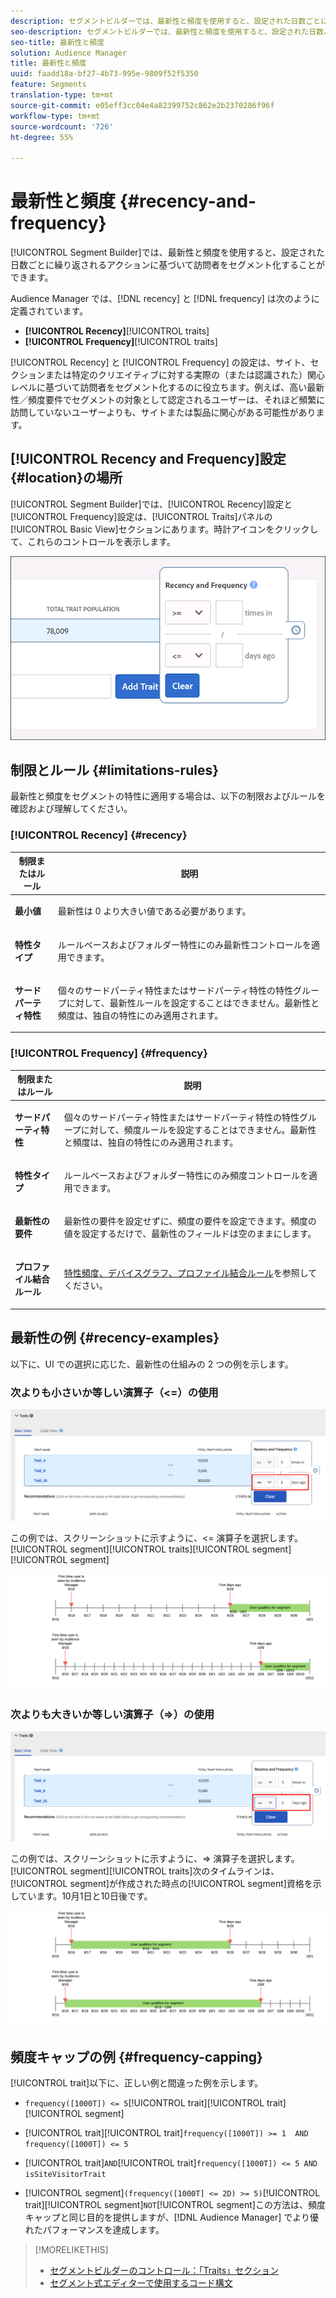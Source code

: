```yaml
---
description: セグメントビルダーでは、最新性と頻度を使用すると、設定された日数ごとに繰り返されるアクションに基づいて訪問者をセグメント化することができます。
seo-description: セグメントビルダーでは、最新性と頻度を使用すると、設定された日数ごとに繰り返されるアクションに基づいて訪問者をセグメント化することができます。
seo-title: 最新性と頻度
solution: Audience Manager
title: 最新性と頻度
uuid: faadd18a-bf27-4b73-995e-9809f52f5350
feature: Segments
translation-type: tm+mt
source-git-commit: e05eff3cc04e4a82399752c862e2b2370286f96f
workflow-type: tm+mt
source-wordcount: '726'
ht-degree: 55%

---
```



# 最新性と頻度 {#recency-and-frequency}

[!UICONTROL Segment Builder]では、最新性と頻度を使用すると、設定された日数ごとに繰り返されるアクションに基づいて訪問者をセグメント化することができます。

Audience Manager では、[!DNL recency] と [!DNL frequency] は次のように定義されています。

* **[!UICONTROL Recency]**[!UICONTROL traits]
* **[!UICONTROL Frequency]**[!UICONTROL traits]

[!UICONTROL Recency] と [!UICONTROL Frequency] の設定は、サイト、セクションまたは特定のクリエイティブに対する実際の（または認識された）関心レベルに基づいて訪問者をセグメント化するのに役立ちます。例えば、高い最新性／頻度要件でセグメントの対象として認定されるユーザーは、それほど頻繁に訪問していないユーザーよりも、サイトまたは製品に関心がある可能性があります。

## [!UICONTROL Recency and Frequency]設定{#location}の場所

[!UICONTROL Segment Builder]では、[!UICONTROL Recency]設定と[!UICONTROL Frequency]設定は、[!UICONTROL Traits]パネルの[!UICONTROL Basic View]セクションにあります。時計アイコンをクリックして、これらのコントロールを表示します。

![](assets/recency_frequency.png)

## 制限とルール  {#limitations-rules}

最新性と頻度をセグメントの特性に適用する場合は、以下の制限およびルールを確認および理解してください。

### [!UICONTROL Recency] {#recency}

<table id="table_026064124C694D75B7A960457D50170B"> 
 <thead> 
  <tr> 
   <th colname="col1" class="entry"> 制限またはルール </th> 
   <th colname="col2" class="entry"> 説明 </th> 
  </tr> 
 </thead>
 <tbody> 
  <tr> 
   <td colname="col1"> <p> <b>最小値</b> </p> </td> 
   <td colname="col2"> <p>最新性は 0 より大きい値である必要があります。 </p> </td> 
  </tr>
  <tr> 
   <td colname="col1"> <p> <b>特性タイプ</b> </p> </td> 
   <td colname="col2"> <p>ルールベースおよびフォルダー特性にのみ最新性コントロールを適用できます。 </p> </td> 
  </tr> 
  <tr> 
   <td colname="col1"> <p> <b>サードパーティ特性</b> </p> </td> 
   <td colname="col2"> <p>個々のサードパーティ特性またはサードパーティ特性の特性グループに対して、最新性ルールを設定することはできません。最新性と頻度は、独自の特性にのみ適用されます。 </p> </td> 
  </tr> 
 </tbody> 
</table>

### [!UICONTROL Frequency] {#frequency}

<table id="table_EBD621D26C8B4D03933E8C0753C892A7"> 
 <thead> 
  <tr> 
   <th colname="col1" class="entry"> 制限またはルール </th> 
   <th colname="col2" class="entry"> 説明 </th> 
  </tr> 
 </thead>
 <tbody> 
  <tr> 
   <td colname="col1"> <p> <b>サードパーティ特性</b> </p> </td> 
   <td colname="col2"> <p>個々のサードパーティ特性またはサードパーティ特性の特性グループに対して、頻度ルールを設定することはできません。最新性と頻度は、独自の特性にのみ適用されます。 </p> </td> 
  </tr> 
  <tr> 
   <td colname="col1"> <p> <b>特性タイプ</b> </p> </td> 
   <td colname="col2"> <p>ルールベースおよびフォルダー特性にのみ頻度コントロールを適用できます。 </p> </td> 
  </tr> 
  <tr> 
   <td colname="col1"> <p> <b>最新性の要件</b> </p> </td> 
   <td colname="col2"> <p>最新性の要件を設定せずに、頻度の要件を設定できます。<i></i>頻度の値を設定するだけで、最新性のフィールドは空のままにします。 </p> </td> 
  </tr> 
  <tr> 
   <td colname="col1"> <p><b>プロファイル結合ルール</b> </p> </td> 
   <td colname="col2"> <p><a href="../../faq/faq-profile-merge.md#trait-freq-device-rules">特性頻度、デバイスグラフ、プロファイル結合ルール</a>を参照してください。 </p> </td> 
  </tr> 
 </tbody> 
</table>

## 最新性の例 {#recency-examples}

以下に、UI での選択に応じた、最新性の仕組みの 2 つの例を示します。

### 次よりも小さいか等しい演算子（&lt;=）の使用

![次よりも小さいか等しい](assets/less-than-equal-to.png)

この例では、スクリーンショットに示すように、&lt;= 演算子を選択します。[!UICONTROL segment][!UICONTROL traits][!UICONTROL segment][!UICONTROL segment]

![過去 5 日間](assets/last-5-days.png)

### 次よりも大きいか等しい演算子（=>）の使用

![次よりも大きいか等しい](assets/greater-than-equal-to.png)

この例では、スクリーンショットに示すように、=> 演算子を選択します。[!UICONTROL segment][!UICONTROL traits]次のタイムラインは、[!UICONTROL segment]が作成された時点の[!UICONTROL segment]資格を示しています。10月1日と10日後です。

![より早い認定](assets/earlier-qualification.png)


## 頻度キャップの例 {#frequency-capping}

[!UICONTROL trait]以下に、正しい例と間違った例を示します。

* `frequency([1000T]) <= 5`[!UICONTROL trait][!UICONTROL trait][!UICONTROL segment]

* [!UICONTROL trait][!UICONTROL trait]`frequency([1000T]) >= 1  AND  frequency([1000T]) <= 5`

* [!UICONTROL trait]`AND`[!UICONTROL trait]`frequency([1000T]) <= 5 AND isSiteVisitorTrait`

* [!UICONTROL segment]`(frequency([1000T] <= 2D) >= 5)`[!UICONTROL trait][!UICONTROL segment]`NOT`[!UICONTROL segment]この方法は、頻度キャップと同じ目的を提供しますが、[!DNL Audience Manager] でより優れたパフォーマンスを達成します。

>[!MORELIKETHIS]
>
>* [セグメントビルダーのコントロール：「Traits」セクション](../../features/segments/segment-builder.md#segment-builder-controls-traits)
>* [セグメント式エディターで使用するコード構文](../../features/segments/segment-code-syntax.md)

